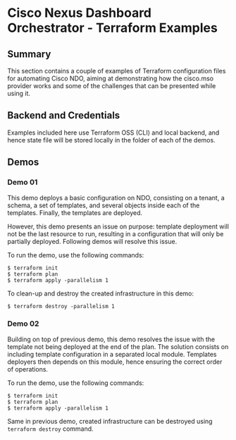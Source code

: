 # Cisco Nexus Dashboard Orchestrator - Terraform Examples

## Summary

This section contains a couple of examples of Terraform configuration files for automating Cisco NDO, aiming at demonstrating how the cisco.mso provider works and some of the challenges that can be presented while using it.

## Backend and Credentials

Examples included here use Terraform OSS (CLI) and local backend, and hence state file will be stored locally in the folder of each of the demos.

## Demos

### Demo 01
This demo deploys a basic configuration on NDO, consisting on a tenant, a schema, a set of templates, and several objects inside each of the templates. Finally, the templates are deployed.

However, this demo presents an issue on purpose: template deployment will not be the last resource to run, resulting in a configuration that will only be partially deployed. Following demos will resolve this issue.

To run the demo, use the following commands:

```
$ terraform init
$ terraform plan
$ terraform apply -parallelism 1
```

To clean-up and destroy the created infrastructure in this demo:

```
$ terraform destroy -parallelism 1
```

### Demo 02
Building on top of previous demo, this demo resolves the issue with the template not being deployed at the end of the plan. The solution consists on including template configuration in a separated local module. Templates deployers then depends on this module, hence ensuring the correct order of operations.

To run the demo, use the following commands:

```
$ terraform init
$ terraform plan
$ terraform apply -parallelism 1
```

Same in previous demo, created infrastructure can be destroyed using `terraform destroy` command.